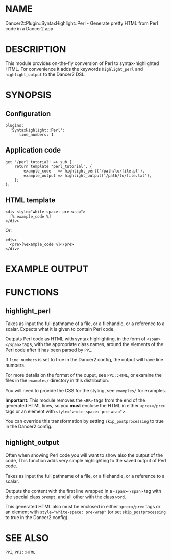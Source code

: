 # NAME

Dancer2::Plugin::SyntaxHighlight::Perl - Generate pretty HTML from Perl code in a Dancer2 app

# DESCRIPTION

This module provides on-the-fly conversion of Perl to syntax-highlighted HTML. For convenience it adds the keywords `highlight_perl` and `highlight_output` to the Dancer2 DSL.

# SYNOPSIS

## Configuration

    plugins:
      'SyntaxHighlight::Perl':
          line_numbers: 1

## Application code

    get '/perl_tutorial' => sub {
        return template 'perl_tutorial', {
            example_code   => highlight_perl('/path/to/file.pl'),
            example_output => highlight_output('/path/to/file.txt'),
        };
    };

## HTML template

    <div style="white-space: pre-wrap">
      [% example_code %]
    </div>

Or:

    <div>
      <pre>[%example_code %]</pre>
    </div>

# EXAMPLE OUTPUT

# FUNCTIONS

## highlight\_perl

Takes as input the full pathname of a file, or a filehandle, or a reference to a scalar. Expects what it is given to contain Perl code.

Outputs Perl code as HTML with syntax highlighting, in the form of `<span></span>` tags, with the appropriate class names, around the elements of the Perl code after it has been parsed by `PPI`.

If `line_numbers` is set to true in the Dancer2 config, the output will have line numbers.

For more details on the format of the ouput, see `PPI::HTML`, or examine the files in the `examples/` directory in this distribution.

You will need to provide the CSS for the styling, see `examples/` for examples.

**Important**: This module removes the `<BR>` tags from the end of the generated HTML lines, so you **must** enclose the HTML in either `<pre></pre>` tags or an element with `style="white-space: pre-wrap"`>.

You can override this transformation by setting `skip_postprocessing` to true in the Dancer2 config.

## highlight\_output

Often when showing Perl code you will want to show also the output of the code, This function adds very simple highlighting to the saved output of Perl code.

Takes as input the full pathname of a file, or a filehandle, or a reference to a scalar.

Outputs the content with the first line wrapped in a `<span></span>` tag with the special class `prompt`, and all other with the class  `word`.

This generated HTML also must be enclosed in either `<pre></pre>` tags or an element with `style="white-space: pre-wrap"` (or set `skip_postprocessing` to true in the Dancer2 config).

# SEE ALSO

`PPI`, `PPI::HTML`
